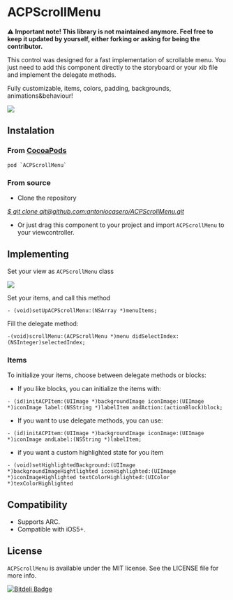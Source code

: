 # ACPScrollMenu

**⚠️ Important note! This library is not maintained anymore. Feel free to keep it updated by yourself, either forking or asking for being the contributor.**

This control was designed for a fast implementation of scrollable menu. You just need to add this component directly to the storyboard or your xib file and implement the delegate methods.

Fully customizable, items, colors, padding, backgrounds, animations&behaviour!

![](sc2.png)

## Instalation

### From [CocoaPods][1]

	pod `ACPScrollMenu`

### From source

* Clone the repository

[*$ git clone git@github.com:antoniocasero/ACPScrollMenu.git*]()

* Or just drag this component to your project and import `ACPScrollMenu` to your viewcontroller.

## Implementing

Set your view as `ACPScrollMenu` class

![](img.png)

Set your items, and call this method

```
- (void)setUpACPScrollMenu:(NSArray *)menuItems;
```

Fill the delegate method:

```
-(void)scrollMenu:(ACPScrollMenu *)menu didSelectIndex:(NSInteger)selectedIndex;
```

### Items

To initialize your items, choose between delegate methods or blocks:

* If you like blocks, you can initialize the items with:

```
- (id)initACPItem:(UIImage *)backgroundImage iconImage:(UIImage *)iconImage label:(NSString *)labelItem andAction:(actionBlock)block;
```
* If you want to use delegate methods, you can use:

```
- (id)initACPItem:(UIImage *)backgroundImage iconImage:(UIImage *)iconImage andLabel:(NSString *)labelItem;
```
* if you want a custom highlighted state for you item

```
- (void)setHighlightedBackground:(UIImage *)backgroundImageHightlighted iconHighlighted:(UIImage *)iconImageHighlighted textColorHighlighted:(UIColor *)texColorHighlighted
```

## Compatibility

- Supports ARC. 
- Compatible with iOS5+.


## License

`ACPScrollMenu` is available under the MIT license. See the LICENSE file for more info.



[1]:	http://www.cocoapods.org



[![Bitdeli Badge](https://d2weczhvl823v0.cloudfront.net/antoniocasero/acpscrollmenu/trend.png)](https://bitdeli.com/free "Bitdeli Badge")

